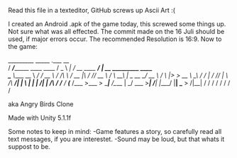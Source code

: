 Read this file in a texteditor, GitHub screws up Ascii Art :(

I created an Android .apk of the game today, this screwed some things up. Not sure what was all effected. The commit made on the 16 Juli should be used, if major errors occur.
The recommended Resolution is 16:9. Now to the game:

  _________                              _____       .___                    __                        
 /   _____/__________    ____  ____     /  _  \    __| _/__  __ ____   _____/  |_ __ _________   ____  
 \_____  \\____ \__  \ _/ ___\/ __ \   /  /_\  \  / __ |\  \/ // __ \ /    \   __\  |  \_  __ \_/ __ \ 
 /        \  |_> > __ \\  \__\  ___/  /    |    \/ /_/ | \   /\  ___/|   |  \  | |  |  /|  | \/\  ___/ 
/_______  /   __(____  /\___  >___  > \____|__  /\____ |  \_/  \___  >___|  /__| |____/ |__|    \___  >
        \/|__|       \/     \/    \/          \/      \/           \/     \/                        \/

aka Angry Birds Clone

Made with Unity 5.1.1f

Some notes to keep in mind:
-Game features a story, so carefully read all text messages, if you are interestet.
-Sound may be loud, but that whats it suppost to be.